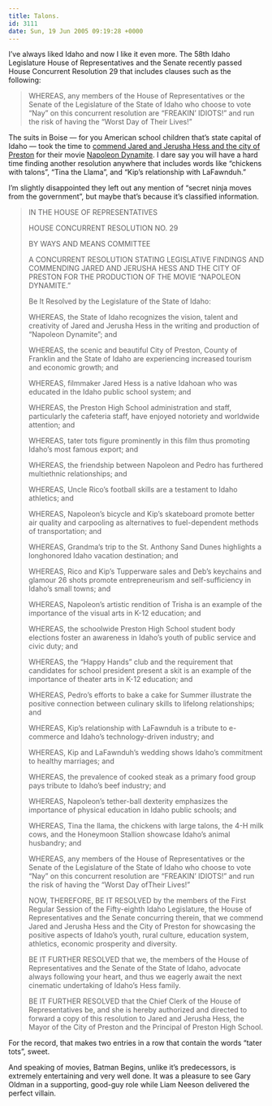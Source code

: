 ```yaml
---
title: Talons.
id: 3111
date: Sun, 19 Jun 2005 09:19:28 +0000
---
```


I’ve always liked Idaho and now I like it even more. The 58th Idaho Legislature House of Representatives and the Senate recently passed House Concurrent Resolution 29 that includes clauses such as the following:

> <span class="caps">WHEREAS</span>, any members of the House of Representatives or the Senate of the Legislature of the State of Idaho who choose to vote “Nay” on this concurrent resolution are “FREAKIN’ IDIOTS!” and run the risk of having the “Worst Day of Their Lives!”

The suits in Boise — for you American school children that’s state capital of Idaho — took the time to [commend Jared and Jerusha Hess and the city of Preston](http://www3.state.id.us/oasis/HCR029.html) for their movie [Napoleon Dynamite](http://www.amazon.com/exec/obidos/ASIN/B00005JNBQ/ref=nosim/airbag-20). I dare say you will have a hard time finding another resolution anywhere that includes words like “chickens with talons”, “Tina the Llama”, and “Kip’s relationship with LaFawnduh.”  

I’m slightly disappointed they left out any mention of “secret ninja moves from the government”, but maybe that’s because it’s classified information.

> IN THE HOUSE OF REPRESENTATIVES
> 
> 
> 
> HOUSE CONCURRENT RESOLUTION NO. 29
> 
> 
> 
> BY WAYS AND MEANS COMMITTEE
> 
> 
> 
> A CONCURRENT RESOLUTION STATING LEGISLATIVE FINDINGS AND COMMENDING JARED AND JERUSHA HESS AND THE CITY OF PRESTON FOR THE PRODUCTION OF THE MOVIE “NAPOLEON DYNAMITE.”
> 
> 
> 
> Be It Resolved by the Legislature of the State of Idaho:
> 
> 
> 
> <span class="caps">WHEREAS</span>, the State of Idaho recognizes the vision, talent and creativity of Jared and Jerusha Hess in the writing and production of “Napoleon Dynamite”; and  
> 
> <span class="caps">WHEREAS</span>, the scenic and beautiful City of Preston, County of Franklin and the State of Idaho are experiencing increased tourism and economic growth; and  
> 
> <span class="caps">WHEREAS</span>, filmmaker Jared Hess is a native Idahoan who was educated in the Idaho public school system; and  
> 
> <span class="caps">WHEREAS</span>, the Preston High School administration and staff, particularly the cafeteria staff, have enjoyed notoriety and worldwide attention; and  
> 
> <span class="caps">WHEREAS</span>, tater tots figure prominently in this film thus promoting Idaho’s most famous export; and  
> 
> <span class="caps">WHEREAS</span>, the friendship between Napoleon and Pedro has furthered multiethnic relationships; and  
> 
> <span class="caps">WHEREAS</span>, Uncle Rico’s football skills are a testament to Idaho athletics; and  
> 
> <span class="caps">WHEREAS</span>, Napoleon’s bicycle and Kip’s skateboard promote better air quality and carpooling as alternatives to fuel-dependent methods of transportation; and  
> 
> <span class="caps">WHEREAS</span>, Grandma’s trip to the St. Anthony Sand Dunes highlights a longhonored Idaho vacation destination; and  
> 
> <span class="caps">WHEREAS</span>, Rico and Kip’s Tupperware sales and Deb’s keychains and glamour 26 shots promote entrepreneurism and self-sufficiency in Idaho’s small towns; and  
> 
> <span class="caps">WHEREAS</span>, Napoleon’s artistic rendition of Trisha is an example of the importance of the visual arts in K-12 education; and  
> 
> <span class="caps">WHEREAS</span>, the schoolwide Preston High School student body elections foster an awareness in Idaho’s youth of public service and civic duty; and  
> 
> <span class="caps">WHEREAS</span>, the “Happy Hands” club and the requirement that candidates for school president present a skit is an example of the importance of theater arts in K-12 education; and  
> 
> <span class="caps">WHEREAS</span>, Pedro’s efforts to bake a cake for Summer illustrate the positive connection between culinary skills to lifelong relationships; and  
> 
> <span class="caps">WHEREAS</span>, Kip’s relationship with LaFawnduh is a tribute to e-commerce and Idaho’s technology-driven industry; and  
> 
> <span class="caps">WHEREAS</span>, Kip and LaFawnduh’s wedding shows Idaho’s commitment to healthy marriages; and  
> 
> <span class="caps">WHEREAS</span>, the prevalence of cooked steak as a primary food group pays tribute to Idaho’s beef industry; and  
> 
> <span class="caps">WHEREAS</span>, Napoleon’s tether-ball dexterity emphasizes the importance of physical education in Idaho public schools; and  
> 
> <span class="caps">WHEREAS</span>, Tina the llama, the chickens with large talons, the 4-H milk cows, and the Honeymoon Stallion showcase Idaho’s animal husbandry; and  
> 
> <span class="caps">WHEREAS</span>, any members of the House of Representatives or the Senate of the Legislature of the State of Idaho who choose to vote “Nay” on this concurrent resolution are “FREAKIN’ IDIOTS!” and run the risk of having the “Worst Day ofTheir Lives!”  
> 
> <span class="caps">NOW, THEREFORE, BE IT RESOLVED</span> by the members of the First Regular Session of the Fifty-eighth Idaho Legislature, the House of Representatives and the Senate concurring therein, that we commend Jared and Jerusha Hess and the City of Preston for showcasing the positive aspects of Idaho’s youth, rural culture, education system, athletics, economic prosperity and diversity.  
> 
> <span class="caps">BE IT FURTHER RESOLVED</span> that we, the members of the House of Representatives and the Senate of the State of Idaho, advocate always following your heart, and thus we eagerly await the next cinematic undertaking of Idaho’s Hess family.  
> 
> <span class="caps">BE IT FURTHER RESOLVED</span> that the Chief Clerk of the House of Representatives be, and she is hereby authorized and directed to forward a copy of this resolution to Jared and Jerusha Hess, the Mayor of the City of Preston and the Principal of Preston High School.


For the record, that makes two entries in a row that contain the words “tater tots”, sweet.  

And speaking of movies, Batman Begins, unlike it’s predecessors, is extremely entertaining and very well done. It was a pleasure to see Gary Oldman in a supporting, good-guy role while Liam Neeson delivered the perfect villain.





